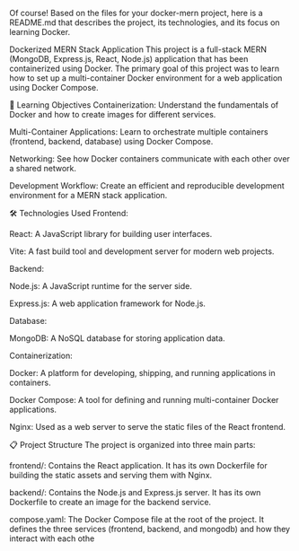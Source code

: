 Of course! Based on the files for your docker-mern project, here is a README.md that describes the project, its technologies, and its focus on learning Docker.

Dockerized MERN Stack Application
This project is a full-stack MERN (MongoDB, Express.js, React, Node.js) application that has been containerized using Docker. The primary goal of this project was to learn how to set up a multi-container Docker environment for a web application using Docker Compose.

🚀 Learning Objectives
Containerization: Understand the fundamentals of Docker and how to create images for different services.

Multi-Container Applications: Learn to orchestrate multiple containers (frontend, backend, database) using Docker Compose.

Networking: See how Docker containers communicate with each other over a shared network.

Development Workflow: Create an efficient and reproducible development environment for a MERN stack application.

🛠️ Technologies Used
Frontend:

React: A JavaScript library for building user interfaces.

Vite: A fast build tool and development server for modern web projects.

Backend:

Node.js: A JavaScript runtime for the server side.

Express.js: A web application framework for Node.js.

Database:

MongoDB: A NoSQL database for storing application data.

Containerization:

Docker: A platform for developing, shipping, and running applications in containers.

Docker Compose: A tool for defining and running multi-container Docker applications.

Nginx: Used as a web server to serve the static files of the React frontend.

📋 Project Structure
The project is organized into three main parts:

frontend/: Contains the React application. It has its own Dockerfile for building the static assets and serving them with Nginx.

backend/: Contains the Node.js and Express.js server. It has its own Dockerfile to create an image for the backend service.

compose.yaml: The Docker Compose file at the root of the project. It defines the three services (frontend, backend, and mongodb) and how they interact with each othe
